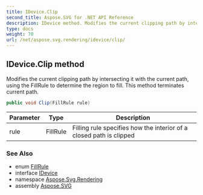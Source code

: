 ```yaml
---
title: IDevice.Clip
second_title: Aspose.SVG for .NET API Reference
description: IDevice method. Modifies the current clipping path by intersecting it with the current path using the FillRule to determine the region to fill. This method terminates current path
type: docs
weight: 70
url: /net/aspose.svg.rendering/idevice/clip/
---
```

## IDevice.Clip method

Modifies the current clipping path by intersecting it with the current path, using the FillRule to determine the region to fill. This method terminates current path.

```csharp
public void Clip(FillRule rule)
```

| Parameter | Type | Description |
| --- | --- | --- |
| rule | FillRule | Filling rule specifies how the interior of a closed path is clipped |

### See Also

* enum [FillRule](../../../aspose.svg.drawing/fillrule/)
* interface [IDevice](../)
* namespace [Aspose.Svg.Rendering](../../../aspose.svg.rendering/)
* assembly [Aspose.SVG](../../../)
